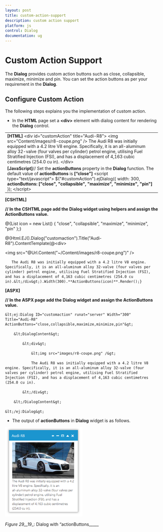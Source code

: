 ```yaml
---
layout: post
title: custom-action-support
description: custom action support
platform: js
control: Dialog
documentation: ug
---
```


# Custom Action Support

The **Dialog** provides custom action buttons such as close, collapsible, maximize, minimize and pin. You can set the action buttons as per your requirement in the **Dialog**.

## Configure Custom Action

The following steps explains you the implementation of custom action. 

* In the **HTML** page set a **&lt;div&gt;** element with dialog content for rendering the **Dialog** control. 



<table>
<tr>
<td>
<b>[HTML]</b>    &lt;div id="customAction" title="Audi-R8"&gt;        &lt;img src="Content/images/r8-coupe.png" /&gt;        The Audi R8 was initially equipped with a 4.2 litre V8 engine. Specifically, it is an all-aluminum alloy 32-valve (four valves per cylinder) petrol engine, utilising Fuel Stratified Injection (FSI), and has a displacement of 4,163 cubic centimetres (254.0 cu in).    &lt;/div&gt;</td></tr>
<tr>
<td>
<b>[JavaScript]</b>// Set the <b>actionButtons</b> property in the <b>Dialog</b> function. The default value of <b>actionButtons</b> is <b>[“close”]</b>    &lt;script type="text/javascript"&gt;        $("#customAction").ejDialog({            width: 300,            <b>actionButtons: ["close", "collapsible", "maximize", "minimize", "pin"]                               </b>        });    &lt;/script&gt;</td></tr>
</table>


**[CSHTML]**

**// In the CSHTML page add the Dialog widget using helpers and assign the ActionButtons value.** 



@{List<string> icon = new List<string>() { "close", "collapsible", "maximize", "minimize", "pin" };}



@{Html.EJ().Dialog("customaction").Title("Audi-R8").ContentTemplate(@&lt;div&gt;

   &lt;img src="@Url.Content("~/Content/images/r8-coupe.png")" /&gt;

       The Audi R8 was initially equipped with a 4.2 litre V8 engine. Specifically, it is an all-aluminum alloy 32-valve (four valves per cylinder) petrol engine, utilising Fuel Stratified Injection (FSI), and has a displacement of 4,163 cubic centimetres (254.0 cu in).&lt;/div&gt;).Width(300).**ActionButtons(icon)**.Render();}





**[ASPX]**

**// In the ASPX page add the Dialog widget and assign the ActionButtons value.**



    &lt;ej:Dialog ID="customaction" runat="server" Width="300" Title="Audi-R8" ActionButtons="close,collapsible,maximize,minimize,pin"&gt;

        &lt;DialogContent&gt;

            &lt;div&gt;

                &lt;img src="images/r8-coupe.png" /&gt;

                The Audi R8 was initially equipped with a 4.2 litre V8 engine. Specifically, it is an all-aluminum alloy 32-valve (four valves per cylinder) petrol engine, utilising Fuel Stratified Injection (FSI), and has a displacement of 4,163 cubic centimetres (254.0 cu in).

            &lt;/div&gt;

        &lt;/DialogContent&gt;

    &lt;/ej:Dialog&gt; 



* The output of **actionButtons** in **Dialog** widget is as follows.

![C:\Users\ApoorvahR\Desktop\14.png](custom-action-support_images\custom-action-support_img1.png)

_Figure_ _29__19__: Dialog with “actionButtons_____

